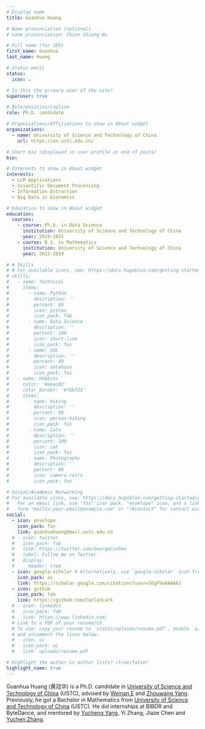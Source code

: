 ```yaml
---
# Display name
title: Guanhua Huang

# Name pronunciation (optional)
# name_pronunciation: Chien Shiung Wu

# Full name (for SEO)
first_name: Guanhua
last_name: Huang

# Status emoji
status:
  icon: ☕️

# Is this the primary user of the site?
superuser: true

# Role/position/tagline
role: Ph.D. candidate

# Organizations/Affiliations to show in About widget
organizations:
  - name: University of Science and Technology of China
    url: https://en.ustc.edu.cn/

# Short bio (displayed in user profile at end of posts)
bio: 

# Interests to show in About widget
interests:
  - LLM Applications
  - Scientific Document Processing
  - Information Extraction
  - Big Data in Economics

# Education to show in About widget
education:
  courses:
    - course: Ph.D. in Data Science
      institution: University of Science and Technology of China
      year: 2019-2025
    - course: B.S. in Mathematics
      institution: University of Science and Technology of China
      year: 2015-2019

# # Skills
# # For available icons, see: https://docs.hugoblox.com/getting-started/page-builder/#icons
# skills:
#   - name: Technical
#     items:
#       - name: Python
#         description: ''
#         percent: 80
#         icon: python
#         icon_pack: fab
#       - name: Data Science
#         description: ''
#         percent: 100
#         icon: chart-line
#         icon_pack: fas
#       - name: SQL
#         description: ''
#         percent: 40
#         icon: database
#         icon_pack: fas
#   - name: Hobbies
#     color: '#eeac02'
#     color_border: '#f0bf23'
#     items:
#       - name: Hiking
#         description: ''
#         percent: 60
#         icon: person-hiking
#         icon_pack: fas
#       - name: Cats
#         description: ''
#         percent: 100
#         icon: cat
#         icon_pack: fas
#       - name: Photography
#         description: ''
#         percent: 80
#         icon: camera-retro
#         icon_pack: fas

# Social/Academic Networking
# For available icons, see: https://docs.hugoblox.com/getting-started/page-builder/#icons
#   For an email link, use "fas" icon pack, "envelope" icon, and a link in the
#   form "mailto:your-email@example.com" or "/#contact" for contact widget.
social:
  - icon: envelope
    icon_pack: fas
    link: guanhuahuang@mail.ustc.edu.cn
  # - icon: twitter
  #   icon_pack: fab
  #   link: https://twitter.com/GeorgeCushen
  #   label: Follow me on Twitter
  #   display:
  #     header: true
  - icon: google-scholar # Alternatively, use `google-scholar` icon from `ai` icon pack
    icon_pack: ai
    link: https://scholar.google.com/citations?user=SEgFVw0AAAAJ
  - icon: github
    icon_pack: fab
    link: https://github.com/CarlanLark
  # - icon: linkedin
  #   icon_pack: fab
  #   link: https://www.linkedin.com/
  # Link to a PDF of your resume/CV.
  # To use: copy your resume to `static/uploads/resume.pdf`, enable `ai` icons in `params.yaml`,
  # and uncomment the lines below.
  # - icon: cv
  #   icon_pack: ai
  #   link: uploads/resume.pdf

# Highlight the author in author lists? (true/false)
highlight_name: true
---
```


Guanhua Huang (黄冠华) is a Ph.D. candidate in [University of Science and Technology of China](https://en.ustc.edu.cn/) (USTC), advised by [Weinan E](https://web.math.princeton.edu/~weinan/) and [Zhouwang Yang](http://staff.ustc.edu.cn/~yangzw/). Previously, he got a Bachelor in Mathematics from [University of Science and Technology of China](https://en.ustc.edu.cn/) (USTC). He did internships at BIBDR and ByteDance, and mentored by [Yucheng Yang](https://sites.google.com/site/yangyucheng1993/), Yi Zhang, Jiaze Chen and [Yuchen Zhang](https://zhangyuc.github.io/).
